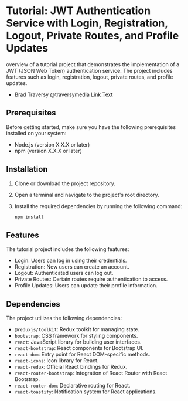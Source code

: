# Tutorial: JWT Authentication Service with Login, Registration, Logout, Private Routes, and Profile Updates

overview of a tutorial project that demonstrates the implementation of a JWT (JSON Web Token) authentication service. The project includes features such as login, registration, logout, private routes, and profile updates.

- Brad Traversy @traversymedia
  [Link Text](https://www.youtube.com/watch?v=R4AhvYORZRY)

## Prerequisites

Before getting started, make sure you have the following prerequisites installed on your system:

- Node.js (version X.X.X or later)
- npm (version X.X.X or later)

## Installation

1. Clone or download the project repository.
2. Open a terminal and navigate to the project's root directory.
3. Install the required dependencies by running the following command:

   ```bash
   npm install
   ```

## Features

The tutorial project includes the following features:

- Login: Users can log in using their credentials.
- Registration: New users can create an account.
- Logout: Authenticated users can log out.
- Private Routes: Certain routes require authentication to access.
- Profile Updates: Users can update their profile information.

## Dependencies

The project utilizes the following dependencies:

- `@reduxjs/toolkit`: Redux toolkit for managing state.
- `bootstrap`: CSS framework for styling components.
- `react`: JavaScript library for building user interfaces.
- `react-bootstrap`: React components for Bootstrap UI.
- `react-dom`: Entry point for React DOM-specific methods.
- `react-icons`: Icon library for React.
- `react-redux`: Official React bindings for Redux.
- `react-router-bootstrap`: Integration of React Router with React Bootstrap.
- `react-router-dom`: Declarative routing for React.
- `react-toastify`: Notification system for React applications.
